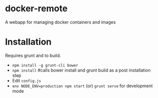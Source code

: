 # docker-remote

A webapp for managing docker containers and images

# Installation

Requires grunt and to build.

+ `npm install -g grunt-cli bower`
+ `npm install` #calls bower install and grunt build as a post installation step
+ Edit `config.js`
+ `env NODE_ENV=production npm start` (or) `grunt serve` for development mode

